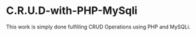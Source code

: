 # C.R.U.D-with-PHP-MySqli
This work is simply done fulfilling CRUD Operations using PHP and 
MySQLi.
